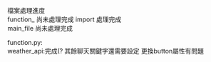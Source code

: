 檔案處理進度  
	function_	尚未處理完成 
	import		處理完成  
	main_file		尚未處理完成  

function.py:  
	weather_api:完成(?
	其餘聊天關鍵字還需要設定
	更換button屬性有問題 